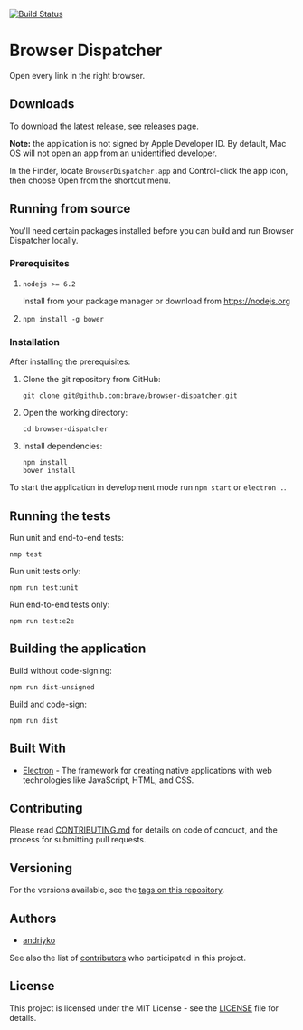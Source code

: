 [![Build Status](https://travis-ci.org/andriyko/browser-dispatcher.svg?branch=master)](https://travis-ci.org/andriyko/browser-dispatcher)

# Browser Dispatcher
Open every link in the right browser.

## Downloads
To download the latest release, see [releases page](https://github.com/andriyko/browser-dispatcher/releases).

**Note:** the application is not signed by Apple Developer ID.
By default, Mac OS will not open an app from an unidentified developer.

In the Finder, locate `BrowserDispatcher.app` and Control-click the app icon, then choose Open from the shortcut menu.


## Running from source
You'll need certain packages installed before you can build and run Browser Dispatcher locally.

### Prerequisites
1. `nodejs >= 6.2`

    Install from your package manager or download from https://nodejs.org

2. `npm install -g bower`

### Installation

After installing the prerequisites:

1. Clone the git repository from GitHub:
    ```
    git clone git@github.com:brave/browser-dispatcher.git
    ```

2. Open the working directory:
    ```
    cd browser-dispatcher
    ```
3. Install dependencies:

    ```
    npm install
    bower install
    ```

To start the application in development mode run `npm start` or `electron .`.

## Running the tests

Run unit and end-to-end tests:
```
nmp test
```

Run unit tests only:
```
npm run test:unit
```

Run end-to-end tests only:
```
npm run test:e2e
```


## Building the application

Build without code-signing:
```
npm run dist-unsigned
```

Build and code-sign:
```
npm run dist
```

## Built With

* [Electron](http://electron.atom.io) - The framework for creating native applications with web technologies like JavaScript, HTML, and CSS.

## Contributing

Please read [CONTRIBUTING.md](https://github.com/andriyko/browser-dispatcher/blob/master/.github/CONTRIBUTING.md) for details on code of conduct, and the process for submitting pull requests.

## Versioning

For the versions available, see the [tags on this repository](https://github.com/andriyko/browser-dispatcher/tags).

## Authors

* [andriyko](https://github.com/andriyko)

See also the list of [contributors](CONTRIBUTORS.md) who participated in this project.

## License

This project is licensed under the MIT License - see the [LICENSE](LICENSE) file for details.
